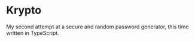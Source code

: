 # Krypto

My second attempt at a secure and random password generator, this time written in TypeScript.